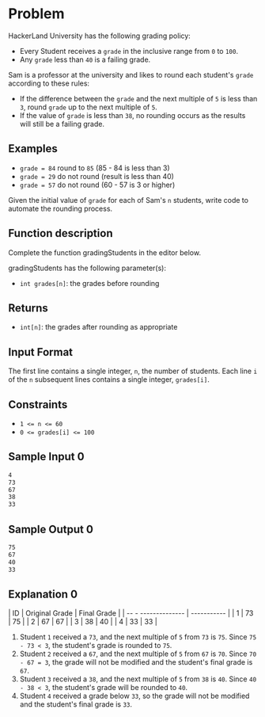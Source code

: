 # Problem

HackerLand University has the following grading policy:

- Every Student receives a `grade` in the inclusive range from `0` to `100`.
- Any `grade` less than `40` is a failing grade.

Sam is a professor at the university and likes to round each student's `grade` according to these rules:

- If the difference between the `grade` and the next multiple of `5` is less than `3`, round `grade` up to the next multiple of `5`.
- If the value of `grade` is less than `38`, no rounding occurs as the results will still be a failing grade.

## Examples

- `grade = 84` round to `85` (85 - 84 is less than 3)
- `grade = 29` do not round (result is less than 40)
- `grade = 57` do not round (60 - 57 is 3 or higher)

Given the initial value of `grade` for each of Sam's `n` students, write code to automate the rounding process.

## Function description

Complete the function gradingStudents in the editor below.

gradingStudents has the following parameter(s):

- `int grades[n]`: the grades before rounding

## Returns

- `int[n]`: the grades after rounding as appropriate

## Input Format

The first line contains a single integer, `n`, the number of students. Each line `i` of the `n` subsequent lines contains a single integer, `grades[i]`.

## Constraints

- `1 <= n <= 60`
- `0 <= grades[i] <= 100`

## Sample Input 0

```txt
4
73
67
38
33
```

## Sample Output 0

```txt
75
67
40
33
```

## Explanation 0

| ID | Original Grade | Final Grade |
| -- - -------------- | ----------- |
| 1 | 73 | 75 |
| 2 | 67 | 67 |
| 3 | 38 | 40 |
| 4 | 33 | 33 |

1. Student `1` received a `73`, and the next multiple of `5` from `73` is `75`. Since `75 - 73 < 3`, the student's grade is rounded to `75`.
2. Student `2` received a `67`, and the next multiple of `5` from `67` is `70`. Since `70 - 67 = 3`, the grade will not be modified and the student's final grade is `67`.
3. Student `3` received a `38`, and the next multiple of `5` from `38` is `40`. Since `40 - 38 < 3`, the student's grade will be rounded to `40`.
4. Student `4` received a grade below `33`, so the grade will not be modified and the student's final grade is `33`.
